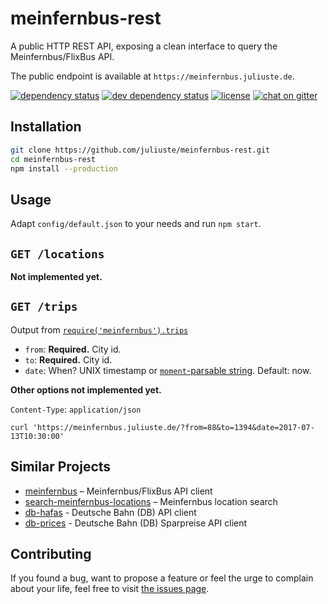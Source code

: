 # meinfernbus-rest

A public HTTP REST API, exposing a clean interface to query the Meinfernbus/FlixBus API.

The public endpoint is available at `https://meinfernbus.juliuste.de`.

[![dependency status](https://img.shields.io/david/juliuste/meinfernbus-rest.svg)](https://david-dm.org/juliuste/meinfernbus-rest)
[![dev dependency status](https://img.shields.io/david/dev/juliuste/meinfernbus-rest.svg)](https://david-dm.org/juliuste/meinfernbus-rest#info=devDependencies)
[![license](https://img.shields.io/github/license/juliuste/meinfernbus-rest.svg?style=flat)](LICENSE)
[![chat on gitter](https://badges.gitter.im/juliuste.svg)](https://gitter.im/juliuste)


## Installation

```bash
git clone https://github.com/juliuste/meinfernbus-rest.git
cd meinfernbus-rest
npm install --production
```

## Usage

Adapt `config/default.json` to your needs and run `npm start`.


## `GET /locations`

**Not implemented yet.**

## `GET /trips`

Output from [`require('meinfernbus').trips`](https://github.com/juliuste/meinfernbus/blob/master/docs/trips.md)

- `from`: **Required.** City id.
- `to`: **Required.** City id.
- `date`: When? UNIX timestamp or [`moment`-parsable string](http://momentjs.com/docs/#/parsing/). Default: now.

**Other options not implemented yet.**

`Content-Type`: `application/json`

```shell
curl 'https://meinfernbus.juliuste.de/?from=88&to=1394&date=2017-07-13T10:30:00'
```

## Similar Projects

- [meinfernbus](https://github.com/juliuste/meinfernbus/) – Meinfernbus/FlixBus API client
- [search-meinfernbus-locations](https://github.com/derhuerst/search-meinfernbus-locations/) – Meinfernbus location search
- [db-hafas](https://github.com/derhuerst/db-hafas) - Deutsche Bahn (DB) API client
- [db-prices](https://github.com/juliuste/db-prices) - Deutsche Bahn (DB) Sparpreise API client

## Contributing

If you found a bug, want to propose a feature or feel the urge to complain about your life, feel free to visit [the issues page](https://github.com/juliuste/meinfernbus-rest/issues).
